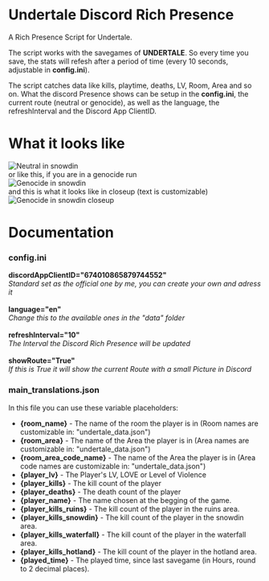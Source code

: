 # Undertale Discord Rich Presence
A Rich Presence Script for Undertale.

The script works with the savegames of **UNDERTALE**.
So every time you save, the stats will refesh after a period of time (every 10 seconds, adjustable in **config.ini**).

The script catches data like kills, playtime, deaths, LV, Room, Area and so on.
What the discord Presence shows can be setup in the **config.ini**, the current route (neutral or genocide), as well as the language, the refreshInterval and the Discord App ClientID.

# What it looks like #
![Neutral in snowdin](https://image.prntscr.com/image/OcQBms_cQ_iZbIDxMEcPPQ.png)<br>
or like this, if you are in a genocide run
<br>
![Genocide in snowdin](https://image.prntscr.com/image/WSzwFj26QkmHlfoIXdyMcQ.png)<br>
and this is what it looks like in closeup (text is customizable)
<br>
![Genocide in snowdin closeup](https://image.prntscr.com/image/tHB2n0oeRkK4GC_OifoNww.png)

# Documentation #
### config.ini ###
**discordAppClientID="674010865879744552"**
<br>
*Standard set as the official one by me, you can create your own and adress it*
<br>
<br>
**language="en"**
<br>
*Change this to the available ones in the "data" folder*
<br>
<br>
**refreshInterval="10"**
<br>
*The Interval the Discord Rich Presence will be updated*
<br>
<br>
**showRoute="True"**
<br>
*If this is True it will show the current Route with a small Picture in Discord*
<br>
### main_translations.json ###
In this file you can use these variable placeholders:
 - **{room_name}** - The name of the room the player is in (Room names are customizable in: "undertale_data.json")
 - **{room_area}** - The name of the Area the player is in (Area names are customizable in: "undertale_data.json")
  - **{room_area_code_name}** - The name of the Area the player is in (Area code names are customizable in: "undertale_data.json")
 - **{player_lv}** - The Player's LV, LOVE or Level of Violence
 - **{player_kills}** - The kill count of the player
 - **{player_deaths}** - The death count of the player
 - **{player_name}** - The name chosen at the begging of the game.
 - **{player_kills_ruins}** - The kill count of the player in the ruins area.
 - **{player_kills_snowdin}** - The kill count of the player in the snowdin area.
 - **{player_kills_waterfall}** - The kill count of the player in the waterfall area.
 - **{player_kills_hotland}** - The kill count of the player in the hotland area.
 - **{played_time}** - The played time, since last savegame (in Hours, round to 2 decimal places).
